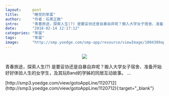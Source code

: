 ```yaml
---
layout:     post
title:      "睡觉的笨蛋"
author:     "作者：石黑正数"
intro:      "青春旅途，探索人生(?) 是要妥协还是自暴自弃呢？搬入大学女子宿舍、准备开始好好体验人生的女学生，及其玩Band的学姊的同居互动故事。 …"
date:       "2018-02-14 12:17:12"
categories: "笨蛋"
tags:       "笨蛋"
image:      "http://smp.yoedge.com/smp-app/resource/viewImage/1004309appline.png"
---
```

<div style="text-align: center">
<p><img src="http://smp.yoedge.com/smp-app/resource/viewImage/1004309appline.png"/></p>
</div>
<p class="post-meta">
<span>青春旅途，探索人生(?) 是要妥协还是自暴自弃呢？搬入大学女子宿舍、准备开始好好体验人生的女学生，及其玩Band的学姊的同居互动故事。 …</span>
</p>
[http://smp3.yoedge.com/view/gotoAppLine/1120712](http://smp3.yoedge.com/view/gotoAppLine/1120712){:target="_blank"}


